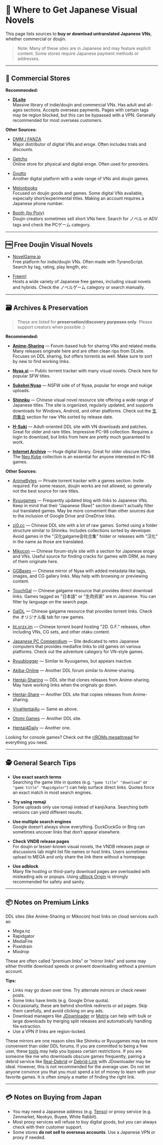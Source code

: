# 🛒 Where to Get Japanese Visual Novels

This page lists sources to **buy or download untranslated Japanese VNs**, whether commercial or doujin.

> Note: Many of these sites are in Japanese and may feature explicit content. Some stores require Japanese payment methods or addresses.

---

## 🏪 Commercial Stores

**Recommended:**

- **[DLsite](https://www.dlsite.com/)**  
  Massive library of indie/doujin and commercial VNs. Has adult and all-ages sections. Accepts overseas payments. Pages with certain tags may be region blocked, but this can be bypassed with a VPN. Generally recommended for most overseas customers.

**Other Sources:**

- [DMM / FANZA](https://dlsoft.dmm.co.jp/)  
  Major distributor of digital VNs and eroge. Often includes trials and discounts.

- [Getchu](https://www.getchu.com/)  
  Online store for physical and digital eroge. Often used for preorders.

- [Gyutto](https://gyutto.com/)  
  Another digital platform with a wide range of VNs and doujin games.

- [Melonbooks](https://www.melonbooks.co.jp/)  
  Focused on doujin goods and games. Some digital VNs available, especially short/experimental titles. Making an account requires a Japanese phone number.

- [Booth (by Pixiv)](https://booth.pm/)  
  Doujin creators sometimes sell short VNs here. Search for ノベル or ADV tags and check the PCゲーム category.

---

## 🆓 Free Doujin Visual Novels

- [NovelGame.jp](https://novelgame.jp/)  
  Free platform for indie/doujin VNs. Often made with TyranoScript. Search by tag, rating, play length, etc.

- [Freem!](https://www.freem.ne.jp/)  
  Hosts a wide variety of Japanese free games, including visual novels and hybrids. Check the ノベルゲーム category or search manually.

---

## 🗃 Archives & Preservation

> These are listed for **preservation/discovery purposes only**. Please support creators when possible :)

**Recommended:**

- **[Anime-Sharing](https://www.anime-sharing.com/)** — Forum-based hub for sharing VNs and related media. Many releases originate here and are often clean rips from DLsite. Focuses on DDL sharing, but offers torrents as well. Make sure to sort by new to find working links.

- **[Nyaa.si](https://nyaa.si/)** — Public torrent tracker with many visual novels. Check here for popular SFW titles.

- **[Sukebei Nyaa](https://sukebei.nyaa.si/)** — NSFW side of of Nyaa, popular for eroge and nukige uploads.

- **[Shinnku](https://www.shinnku.com/)** — Chinese visual novel resource site offering a wide range of Japanese titles. The site is organized, regularly updated, and supports downloads for Windows, Android, and other platforms. Check out the [生肉集合](https://www.shinnku.com/files/galgame0) section for raw VNs sorted by release date.

- **[H-Suki](https://www.h-suki.com/en/home)** — Adult-oriented DDL site with VN downloads and patches. Great for older and rare titles. Impressive PC-98 collection. Requires a login to download, but links from here are pretty much guaranteed to work.

- **[Internet Archive](https://archive.org/)** — Huge digital library. Great for older obscure titles. The [Neo Kobe](https://archive.org/details/NeoKobe-NecPc-98012017-11-17) collection is an essential for anyone interested in PC-98 games.

**Other Sources:**

- [AnimeBytes](https://animebytes.tv/) — Private torrent tracker with a games section. Invite required. For some reason, doujin works are not allowed, so generally not the best source for rare titles.

- [Ryuugames](https://www.ryuugames.com/) — Frequently updated blog with links to Japanese VNs. Keep in mind that their "Japanese (Raw)" section doesn't actually filter out translated games. May be more convenient than other sources due to the inclusion of Google Drive and OneDrive links.

- [zi0.cc](https://zi0.cc/) — Chinese DDL site with a lot of raw games. Sorted using a folder structure similar to Shinnku. Includes collections sorted by developer. Avoid games in the "汉化galgame会社合集" folder or releases with "汉化" in the name as those are translated.

- [Mikocon](https://www.mikocon.com/) — Chinese forum-style site with a section for Japanese eroge and VNs. Useful source for finding cracks for games with DRM, as many of them originate here.

- [GGBases](https://www.ggbases.com) — Chinese mirror of Nyaa with added metadata like tags, images, and CG gallery links. May help with browsing or previewing content.

- [TouchGal](https://www.touchgal.us) — Chinese galgame resource that provides direct download links. Games tagged as "日本語" or "生肉资源" are in Japanese. You can filter by language on the search page.

- [GalDL](https://www.galdl.com) — Chinese galgame resource that provides torrent links. Check the オリジナル版 tab for raw games.

- [bt.orzx.im](https://bt.orzx.im/list.php?BoardID=5) — Chinese torrent board hosting "2D. G.F." releases, often including VNs, CG sets, and other otaku content.

- [Japanese PC Compendium](https://japanesepccompendium.blogspot.com) — Site dedicated to retro Japanese computers that provides mediafire links to old games on various platforms. Check out the adventure category for VN-style games.

- [Ryuublogger](https://ryuubloggerv2.blogspot.com) — Similar to Ryuugames, but appears inactive.
  
- [Akiba-Online](https://www.akiba-online.com/forums/hentai-game-downloads.41/) — Another DDL forum similar to Anime-sharing.

- [Hentai-Sharing](https://hentai-sharing.net/) — DDL site that clones releases from Anime-sharing. May have working links when the originals go down.

- [Hentai-Share](https://hentai-share.com/) — Another DDL site that copies releases from Anime-sharing.

- [VivaHentai4u](https://www.vivahentai4u.net/) — Same as above.

- [Otomi Games](https://otomi-games.com) — Another DDL site.

- [Hentai4Daily](https://hentai4daily.com/) — Another one.

Looking for console games? Check out the [r/ROMs megathread](https://r-roms.github.io/) for everything you need.

---

## 🕵️ General Search Tips

- **Use exact search terms**  
  Searching the game title in quotes (e.g. `"game title" "download"` or `"game title" "Rapidgator"`) can help surface direct links. Quotes force an exact match in most search engines.

- **Try using romaji**  
  Some uploads only use romaji instead of kanji/kana. Searching both versions can yield different results.

- **Use multiple search engines**  
  Google doesn’t always show everything. DuckDuckGo or Bing can sometimes uncover links that don’t appear elsewhere.

- **Check VNDB release pages**  
  For doujin or lesser-known visual novels, the VNDB releases page or discussions tab might list file names or host links. Users sometimes upload to MEGA and only share the link there without a homepage.

- **Use adblock**  
  Many file hosting or third-party download pages are overloaded with misleading ads or popups. Using [uBlock Origin](https://ublockorigin.com/) is strongly recommended for safety and sanity.

---

## 📦 Notes on Premium Links

DDL sites (like Anime-Sharing or Mikocon) host links on cloud services such as:

- Mega.nz  
- Rapidgator  
- MediaFire  
- Pixeldrain  
- Mixdrop

These are often called “premium links” or “mirror links" and some may either throttle download speeds or prevent downloading without a premium account.

**Tips:**

- Links may go down over time. Try alternate mirrors or check newer posts.  
- Some links have limits (e.g. Google Drive quota).  
- Occasionally, these are behind shortlink redirects or ad pages. Skip them carefully, and avoid clicking on any ads.  
- Download managers like [JDownloader](jdownloader-guide.md) or [Motrix](https://github.com/agalwood/Motrix) can help with bulk or large downloads by merging split releases and automatically handling file extraction.  
- Use a VPN if links are region-locked.

These mirrors are one reason sites like Shinnku or Ryuugames may be more convenient than older DDL forums. If you are committed to being a free user, these [tools](https://filehostlist.miraheze.org/wiki/Free_Premium_Leeches#Guide) may help you bypass certain restrictions. If you are someone like me who downloads obscure games frequently, pairing a debrid service like [Real-Debrid](https://real-debrid.com/) or [Debrid-Link](https://debrid-link.com/) with JDownloader may be ideal. However, this is not recommended for the average user. Do not let anyone convince you that you must spend a lot of money to learn with your favorite games. It is often simply a matter of finding the right link.

---

## 💳 Notes on Buying from Japan

- You may need a Japanese address (e.g. [Tenso](https://www.tenso.com/)) or proxy service (e.g. Zenmarket, Neokyo, Buyee, White Rabbit).  
- Most proxy services will refuse to buy digital goods, but you can always check with their customer support.  
- Some stores **do not sell to overseas accounts**. Use a Japanese VPN or proxy if needed.
